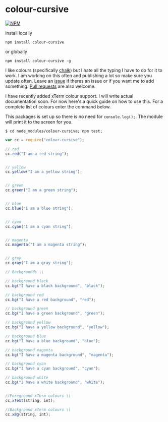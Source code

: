 # colour-cursive

[![NPM](https://nodei.co/npm/colour-cursive.png?downloads=true)](https://nodei.co/npm/colour-cursive/)

Install locally
```
npm install colour-cursive
```
or globally
```
npm install colour-cursive -g
```

I like colours (specifically [chalk](https://www.npmjs.com/package/chalk)) but I hate all the typing I have to do for it to work. I am working on this often and publishing a lot so make sure you update often. Leave an [issue](https://github.com/obrien66/colour-cursive/issues) if theres an issue or if you want me to add something. [Pull requests](https://github.com/obrien66/colour-cursive/pulls) are also welcome.

I have recently added xTerm colour support. I will write actual documentation soon. For now here's a quick guide on how to use this. For a complete list of colours enter the command below.

This packages is set up so there is no need for `console.log();`. The module will print it to the screen for you.

```
$ cd node_modules/colour-cursive; npm test;
```

```js
var cc = require("colour-cursive");

// red
cc.red("I am a red string");


// yellow
cc.yellow("I am a yellow string");


// green
cc.green("I am a green string");


// blue
cc.blue("I am a blue string");


// cyan
cc.cyan("I am a cyan string");


// magenta
cc.magenta("I am a magenta string");


// gray
cc.gray("I am a gray string");

// Backgrounds \\

// background black
cc.bg("I have a black background", "black");

// background red
cc.bg("I have a red background", "red");

// background green
cc.bg("I have a green background", "green");

// background yellow
cc.bg("I have a yellow background", "yellow");

// background blue
cc.bg("I have a blue background", "blue");

// background magenta
cc.bg("I have a magenta background", "magenta");

// background cyan
cc.bg("I have a cyan background", "cyan");

// background white
cc.bg("I have a white background", "white");


//Foreground xTerm colours \\
cc.xText(string, int);

//Background xTerm colours \\
cc.xBg(string, int);

```

